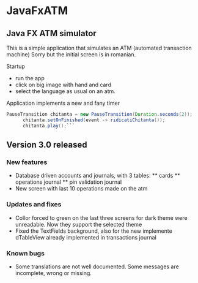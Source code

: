 # JavaFxATM
## Java FX ATM simulator
This is a simple application that simulates an ATM (automated transaction machine)
Sorry but the initial screen is in romanian. 

Startup
* run the app
* click on big image with hand and card
* select the language as usual on an atm.

Application implements a new and fany timer
```Java
PauseTransition chitanta = new PauseTransition(Duration.seconds(2));
      chitanta.setOnFinished(event -> ridicatiChitanta());
      chitanta.play();```
```

## Version 3.0 released
### New features
* Database driven accounts and journals, with 3 tables:
** cards
** operations journal
** pin validation journal
* New screen with last 10 operations made on the atm

### Updates and fixes
* Collor forced to green on the last three screens for dark theme were unreadable. Now they support the selected theme
* Fixed the TextFields background, also for the new implemente dTableView already implemented in transactions journal

### Known bugs
* Some translations are not well documented. Some messages are incomplete, wrong or missing. 
